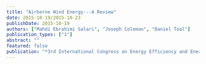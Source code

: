 ```yaml
---
title: "Airborne Wind Energy---A Review"
date: 2015-10-19/2015-10-23
publishDate: 2015-10-19
authors: ["Mahdi Ebrahimi Salari", "Joseph Coleman", "Daniel Toal"]
publication_types: ["1"]
abstract: ""
featured: false
publication: "*3rd International Congress on Energy Efficiency and Energy Related Materials (ENEFM2015)*"
---
```


